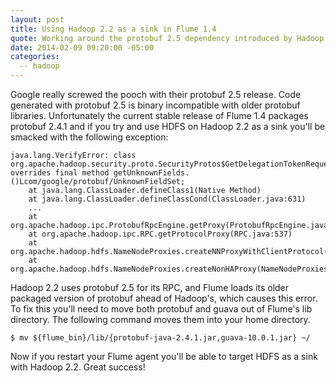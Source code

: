 ```yaml
---
layout: post
title: Using Hadoop 2.2 as a sink in Flume 1.4
quote: Working around the protobuf 2.5 dependency introduced by Hadoop 2.2.
date: 2014-02-09 09:20:00 -05:00
categories:
  -- hadoop
---
```


Google really screwed the pooch with their protobuf 2.5 release. Code generated with protobuf 2.5 is
binary incompatible with older protobuf libraries.  Unfortunately the current stable release
of Flume 1.4 packages protobuf 2.4.1 and if you try and use HDFS on Hadoop 2.2 as a sink you'll be smacked
with the following exception:

    java.lang.VerifyError: class org.apache.hadoop.security.proto.SecurityProtos$GetDelegationTokenRequestProto
    overrides final method getUnknownFields.()Lcom/google/protobuf/UnknownFieldSet;
        at java.lang.ClassLoader.defineClass1(Native Method)
        at java.lang.ClassLoader.defineClassCond(ClassLoader.java:631)
        ...
        at org.apache.hadoop.ipc.ProtobufRpcEngine.getProxy(ProtobufRpcEngine.java:92)
        at org.apache.hadoop.ipc.RPC.getProtocolProxy(RPC.java:537)
        at org.apache.hadoop.hdfs.NameNodeProxies.createNNProxyWithClientProtocol(NameNodeProxies.java:328)
        at org.apache.hadoop.hdfs.NameNodeProxies.createNonHAProxy(NameNodeProxies.java:235)

Hadoop 2.2 uses protobuf 2.5 for its RPC, and Flume loads its older packaged version of protobuf ahead of Hadoop's,
which causes this error. To fix this you'll need to move both protobuf and guava out of Flume's lib directory.
The following command moves them into your home directory.

    $ mv ${flume_bin}/lib/{protobuf-java-2.4.1.jar,guava-10.0.1.jar} ~/

Now if you restart your Flume agent you'll be able to target HDFS as a sink with Hadoop 2.2. Great success!
